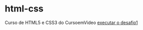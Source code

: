 # html-css
Curso de HTML5 e CSS3 do CursoemVideo
<a href="https://emanoel-sxn.github.io/html-css/desafio/android.html"> executar o desafio1 </a>
